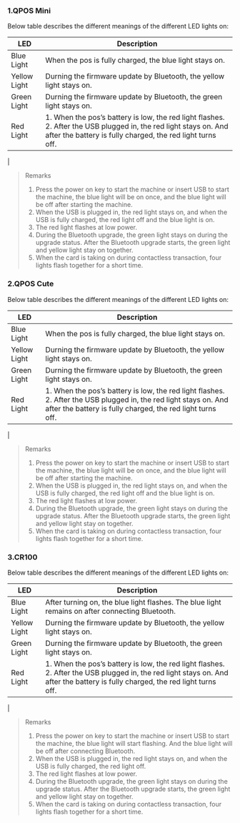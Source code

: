 ### 1.QPOS Mini

Below table describes the different meanings of the different LED lights on:

| LED            | Description                              |
| -------------- | ---------------------------------------- |
| Blue Light      | When the pos is fully charged, the blue light stays on. |
| Yellow Light     | Durning the firmware update by Bluetooth, the yellow light stays on. |
| Green Light | Durning the firmware update by Bluetooth, the green light stays on. |
| Red Light    | 1. When the pos’s battery is low, the red light flashes.   2. After the USB plugged in, the red light stays on. And after the battery is fully charged, the red light turns off.
   |

>Remarks
>1. Press the power on key to start the machine or insert USB to start the machine, the blue light will be on once, and the blue light will be off after starting the machine.
>2. When the USB is plugged in, the red light stays on, and when the USB is fully charged, the red light off and the blue light is on.
>3. The red light flashes at low power.
>4. During the Bluetooth upgrade, the green light stays on during the upgrade status. After the Bluetooth upgrade starts, the green light and yellow light stay on together.
>5. When the card is taking on during contactless transaction, four lights flash together for a short time.


### 2.QPOS Cute

Below table describes the different meanings of the different LED lights on:

| LED            | Description                              |
| -------------- | ---------------------------------------- |
| Blue Light      | When the pos is fully charged, the blue light stays on. |
| Yellow Light     | Durning the firmware update by Bluetooth, the yellow light stays on. |
| Green Light | Durning the firmware update by Bluetooth, the green light stays on. |
| Red Light    | 1. When the pos’s battery is low, the red light flashes.   2. After the USB plugged in, the red light stays on. And after the battery is fully charged, the red light turns off.
   |

>Remarks
>1. Press the power on key to start the machine or insert USB to start the machine, the blue light will be on once, and the blue light will be off after starting the machine.
>2. When the USB is plugged in, the red light stays on, and when the USB is fully charged, the red light off and the blue light is on.
>3. The red light flashes at low power.
>4. During the Bluetooth upgrade, the green light stays on during the upgrade status. After the Bluetooth upgrade starts, the green light and yellow light stay on together.
>5. When the card is taking on during contactless transaction, four lights flash together for a short time.


### 3.CR100

Below table describes the different meanings of the different LED lights on:

| LED            | Description                              |
| -------------- | ---------------------------------------- |
| Blue Light      | After turning on, the blue light flashes. The blue light remains on after connecting Bluetooth. |
| Yellow Light     | Durning the firmware update by Bluetooth, the yellow light stays on. |
| Green Light | Durning the firmware update by Bluetooth, the green light stays on. |
| Red Light    | 1. When the pos’s battery is low, the red light flashes.   2. After the USB plugged in, the red light stays on. And after the battery is fully charged, the red light turns off.
   |

>Remarks
>1. Press the power on key to start the machine or insert USB to start the machine, the blue light will start flashing. And the blue light will be off after connecting Bluetooth.
>2. When the USB is plugged in, the red light stays on, and when the USB is fully charged, the red light off.
>3. The red light flashes at low power.
>4. During the Bluetooth upgrade, the green light stays on during the upgrade status. After the Bluetooth upgrade starts, the green light and yellow light stay on together.
>5. When the card is taking on during contactless transaction, four lights flash together for a short time.
